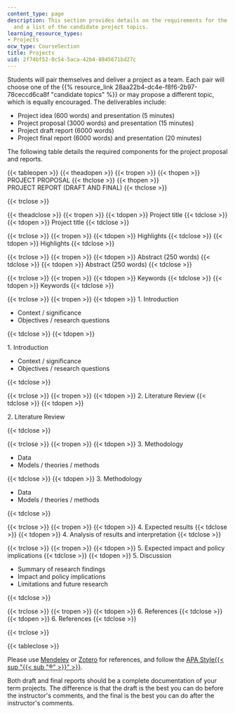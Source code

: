 ```yaml
---
content_type: page
description: This section provides details on the requirements for the team project
  and a list of the candidate project topics.
learning_resource_types:
- Projects
ocw_type: CourseSection
title: Projects
uid: 2f74bf52-0c54-5aca-42b4-8845671bd27c
---
```


Students will pair themselves and deliver a project as a team. Each pair will choose one of the {{% resource_link 28aa22b4-dc4e-f8f6-2b97-78ceccd6ca8f "candidate topics" %}} or may propose a different topic, which is equally encouraged. The deliverables include:

*   Project idea (600 words) and presentation (5 minutes)
*   Project proposal (3000 words) and presentation (15 minutes)
*   Project draft report (6000 words)
*   Project final report (6000 words) and presentation (20 minutes)

The following table details the required components for the project proposal and reports.

{{< tableopen >}}
{{< theadopen >}}
{{< tropen >}}
{{< thopen >}}
PROJECT PROPOSAL
{{< thclose >}}
{{< thopen >}}
PROJECT REPORT (DRAFT AND FINAL)
{{< thclose >}}

{{< trclose >}}

{{< theadclose >}}
{{< tropen >}}
{{< tdopen >}}
Project title
{{< tdclose >}}
{{< tdopen >}}
Project title
{{< tdclose >}}

{{< trclose >}}
{{< tropen >}}
{{< tdopen >}}
Highlights
{{< tdclose >}}
{{< tdopen >}}
Highlights
{{< tdclose >}}

{{< trclose >}}
{{< tropen >}}
{{< tdopen >}}
Abstract (250 words)
{{< tdclose >}}
{{< tdopen >}}
Abstract (250 words)
{{< tdclose >}}

{{< trclose >}}
{{< tropen >}}
{{< tdopen >}}
Keywords
{{< tdclose >}}
{{< tdopen >}}
Keywords
{{< tdclose >}}

{{< trclose >}}
{{< tropen >}}
{{< tdopen >}}
1\. Introduction

*   Context / significance
*   Objectives / research questions


{{< tdclose >}}
{{< tdopen >}}


1\. Introduction

*   Context / significance
*   Objectives / research questions


{{< tdclose >}}

{{< trclose >}}
{{< tropen >}}
{{< tdopen >}}
2\. Literature Review
{{< tdclose >}}
{{< tdopen >}}


2\. Literature Review


{{< tdclose >}}

{{< trclose >}}
{{< tropen >}}
{{< tdopen >}}
3\. Methodology

*   Data
*   Models / theories / methods


{{< tdclose >}}
{{< tdopen >}}
3\. Methodology

*   Data
*   Models / theories / methods


{{< tdclose >}}

{{< trclose >}}
{{< tropen >}}
{{< tdopen >}}
4\. Expected results
{{< tdclose >}}
{{< tdopen >}}
4\. Analysis of results and interpretation
{{< tdclose >}}

{{< trclose >}}
{{< tropen >}}
{{< tdopen >}}
5\. Expected impact and policy implications
{{< tdclose >}}
{{< tdopen >}}
5\. Discussion

*   Summary of research findings
*   Impact and policy implications
*   Limitations and future research


{{< tdclose >}}

{{< trclose >}}
{{< tropen >}}
{{< tdopen >}}
6\. References
{{< tdclose >}}
{{< tdopen >}}
6\. References
{{< tdclose >}}

{{< trclose >}}

{{< tableclose >}}

Please use [Mendeley](http://www.mendeley.com/) or [Zotero](https://www.zotero.org/) for references, and follow the [APA Style{{< sup "{{< sub \"®\" >}}" >}}](http://www.apastyle.org/).

Both draft and final reports should be a complete documentation of your term projects. The difference is that the draft is the best you can do before the instructor's comments, and the final is the best you can do after the instructor's comments.